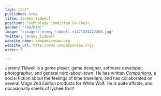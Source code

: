 ```yaml
---
tags: staff
published: true
title: Jeremy Tidwell
position: Technology Committee Co-Chair
gender: "(he/him)"
image: "/images/jeremy_tidwell-e1471324472260.jpg"
twitter: jeremy_tidwell
website_name: companionsaw.org
website_url: http://www.companionsaw.org/
order: 3

---
```

Jeremy Tidwell is a game player, game designer, software developer, photographer, and general nerd-about-town. He has written [_Companions_](http://www.companionsaw.org/), a social fiction about the feelings of time travellers, and has collaborated on several _Mage 2nd Edition_ products for White Wolf. He is quite affable, and occasionally smells of lychee fruit!